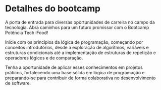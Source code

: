 # Detalhes do bootcamp

A porta de entrada para diversas oportunidades de carreira no campo da tecnologia. Abra caminhos para um futuro promissor com o Bootcamp Potência Tech iFood!

Inicie com os princípios da lógica de programação, começando por conceitos introdutórios, desde a exploração de algoritmos, variáveis e estruturas condicionais até a implementação de estruturas de repetição e operadores lógicos e de comparação.

Tenha a oportunidade de aplicar esses conhecimentos em projetos práticos, fortalecendo uma base sólida em lógica de programação e preparando-se para contribuir de forma colaborativa no desenvolvimento de software.
